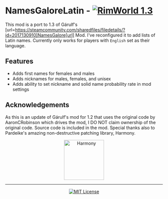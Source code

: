 # NamesGaloreLatin -  [![RimWorld 1.3](https://img.shields.io/badge/RimWorld-1.3-green.svg?longCache=true&style=plastic)](http://rimworldgame.com/)

This mod is a port to 1.3 of Gárulf's [url=https://steamcommunity.com/sharedfiles/filedetails/?id=2017130910]NamesGalore[url] Mod. I've reconfigured it to add lists of Latin names. Currently only works for players with `English` set as their language.

## Features
- Adds first names for females and males
- Adds nicknames for males, females, and unisex
- Adds ability to set nickname and solid name probability rate in mod settings

## Acknowledgements

As this is an update of Gárulf's mod for 1.2 that uses the original code by AaronCRobinson which drives the mod, I DO NOT claim ownership of the original code. Source code is included in the mod. Special thanks also to Pardeike's amazing non-destructive patching library, Harmony.

<p align="center">
  <a href="https://github.com/pardeike/Harmony">
    <img src="https://raw.githubusercontent.com/pardeike/Harmony/master/HarmonyLogo.png" alt="Harmony" width="128" />
  </a>
</p>

<hr>

<p align="center">
  <a href="./LICENSE">
    <img src="https://img.shields.io/badge/license-MIT-lightgray.svg?style=flat" alt="MIT License" />
  </a>
</p> 
